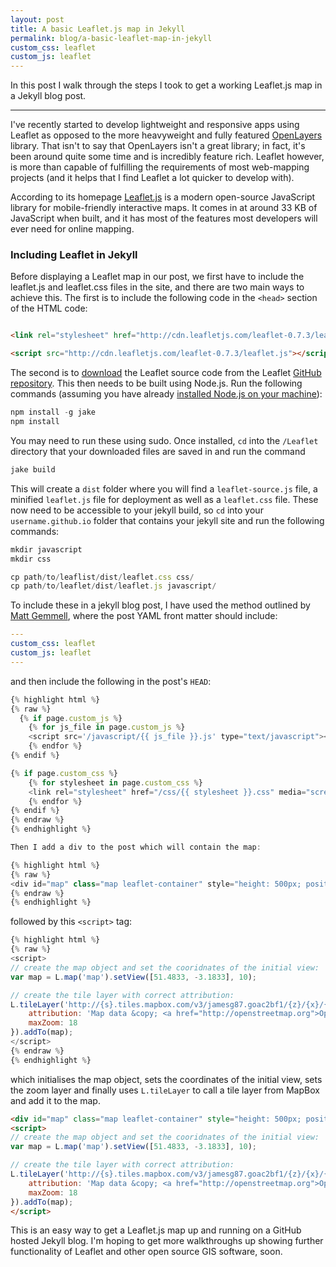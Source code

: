 ```yaml
---
layout: post
title: A basic Leaflet.js map in Jekyll
permalink: blog/a-basic-leaflet-map-in-jekyll
custom_css: leaflet
custom_js: leaflet
---
```


In this post I walk through the steps I took to get a working Leaflet.js map in a Jekyll blog post. 

-----
<!--more-->
I've recently started to develop lightweight and responsive apps using Leaflet as opposed to the more heavyweight and fully featured [OpenLayers](www.http://openlayers.org) library. That isn't to say that OpenLayers isn't a great library; in fact, it's been around quite some time and is incredibly feature rich. Leaflet however, is more than capable of fulfilling the requirements of most web-mapping projects (and it helps that I find Leaflet a lot quicker to develop with). 

According to its homepage [Leaflet.js](http://http://leafletjs.com) is a modern open-source JavaScript library for mobile-friendly interactive maps. It comes in at around 33 KB of JavaScript when built, and it has most of the features most developers will ever need for online mapping.

### Including Leaflet in Jekyll

Before displaying a Leaflet map in our post, we first have to include the leaflet.js and leaflet.css files in the site, and there are two main ways to achieve this. The first is to include the following code in the `<head>` section of the HTML code:

``` html

<link rel="stylesheet" href="http://cdn.leafletjs.com/leaflet-0.7.3/leaflet.css" />

<script src="http://cdn.leafletjs.com/leaflet-0.7.3/leaflet.js"></script>

```

The second is to [download](https://github.com/Leaflet/Leaflet/releases) the Leaflet source code from the Leaflet [GitHub repository](https://github.com/Leaflet/Leaflet). This then needs to be built using Node.js. Run the following commands (assuming you have already [installed Node.js on your machine](http://nodejs.org/)):

``` js
npm install -g jake
npm install
```

You may need to run these using sudo. Once installed, `cd` into the `/Leaflet` directory that your downloaded files are saved in and run the command 

``` js
jake build
```

This will create a `dist` folder where you will find a `leaflet-source.js` file, a minified `leaflet.js` file for deployment as well as a `leaflet.css` file. These now need to be accessible to your jekyll build, so `cd` into your `username.github.io` folder that contains your jekyll site and run the following commands:

``` js
mkdir javascript
mkdir css

cp path/to/leaflist/dist/leaflet.css css/
cp path/to/leaflet/dist/leaflet.js javascript/
```

To include these in a jekyll blog post, I have used the method outlined by [Matt Gemmell](http://mattgemmell.com/page-specific-assets-with-jekyll/), where the post YAML front matter should include:

``` yaml
---
custom_css: leaflet
custom_js: leaflet
---
```

and then include the following in the post's `HEAD`:

``` js
{% highlight html %}
{% raw %}
  {% if page.custom_js %}
    {% for js_file in page.custom_js %}	
    <script src='/javascript/{{ js_file }}.js' type="text/javascript"></script> 
    {% endfor %}
{% endif %}

{% if page.custom_css %}
    {% for stylesheet in page.custom_css %}
    <link rel="stylesheet" href="/css/{{ stylesheet }}.css" media="screen" type="text/css">
    {% endfor %}
{% endif %}
{% endraw %}
{% endhighlight %}

Then I add a div to the post which will contain the map:

{% highlight html %}
{% raw %}
<div id="map" class="map leaflet-container" style="height: 500px; position:relative;"></div>
{% endraw %}
{% endhighlight %}
```

followed by this `<script>` tag:
``` js
{% highlight html %}
{% raw %}
<script>
// create the map object and set the cooridnates of the initial view:
var map = L.map('map').setView([51.4833, -3.1833], 10);

// create the tile layer with correct attribution:
L.tileLayer('http://{s}.tiles.mapbox.com/v3/jamesg87.goac2bf1/{z}/{x}/{y}.png', {
    attribution: 'Map data &copy; <a href="http://openstreetmap.org">OpenStreetMap</a> contributors, <a href="http://creativecommons.org/licenses/by-sa/2.0/">CC-BY-SA</a>, Imagery © <a href="http://mapbox.com">Mapbox</a>',
    maxZoom: 18
}).addTo(map);
</script>
{% endraw %}
{% endhighlight %}
```

which initialises the map object, sets the coordinates of the initial view, sets the zoom layer and finally uses `L.tileLayer` to call a tile layer from MapBox and add it to the map.

``` html
<div id="map" class="map leaflet-container" style="height: 500px; position:relative;"></div>
<script>
// create the map object and set the cooridnates of the initial view:
var map = L.map('map').setView([51.4833, -3.1833], 10);

// create the tile layer with correct attribution:
L.tileLayer('http://{s}.tiles.mapbox.com/v3/jamesg87.goac2bf1/{z}/{x}/{y}.png', {
    attribution: 'Map data &copy; <a href="http://openstreetmap.org">OpenStreetMap</a> contributors, <a href="http://creativecommons.org/licenses/by-sa/2.0/">CC-BY-SA</a>, Imagery © <a href="http://mapbox.com">Mapbox</a>',
    maxZoom: 18
}).addTo(map);
</script>
 ```
This is an easy way to get a Leaflet.js map up and running on a GitHub hosted Jekyll blog.  I'm hoping to get more walkthroughs up showing further functionality of Leaflet and other open source GIS software, soon.
